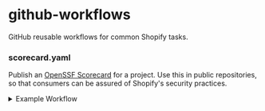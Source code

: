 # github-workflows

GitHub reusable workflows for common Shopify tasks.

### scorecard.yaml

Publish an [OpenSSF Scorecard](https://securityscorecards.dev/) for a project.
Use this in public repositories, so that consumers can be assured of Shopify's security practices.

<details>
<summary>Example Workflow</summary>
  
```yaml
name: Scorecard
on:
  branch_protection_rule:
  schedule:
    - cron: '30 1 * * 6'

permissions: {}

jobs:
  build:
    permissions:
      contents: read
      id-token: write
    uses: Shopify/github-workflows/.github/workflows/scorecard.yaml@v1.0.0
    secrets:
      token: ${{secrets.GITHUB_TOKEN}}
```
</details>
